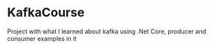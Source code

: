 # KafkaCourse
Project with what I learned about kafka using .Net Core, producer and consumer examples in it 
